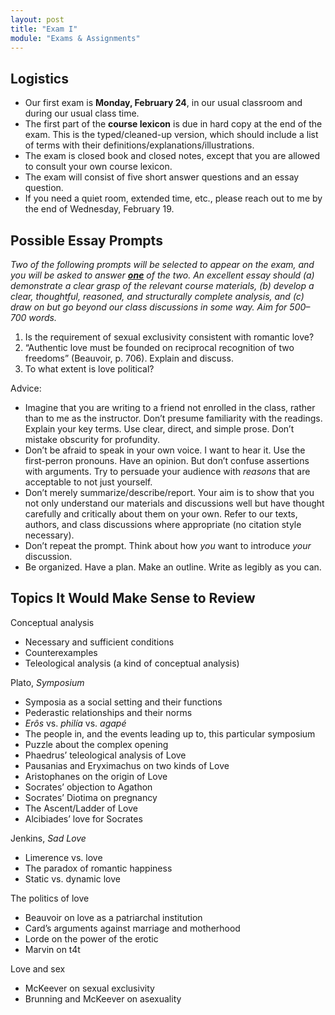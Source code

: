 ```yaml
---
layout: post
title: "Exam I"
module: "Exams & Assignments"
---
```


## Logistics

- Our first exam is **Monday, February 24**, in our usual classroom and during our usual class time.
- The first part of the **course lexicon** is due in hard copy at the end of the exam. This is the typed/cleaned-up version, which should include a list of terms with their definitions/explanations/illustrations.
- The exam is closed book and closed notes, except that you are allowed to consult your own course lexicon.
- The exam will consist of five short answer questions and an essay question.
- If you need a quiet room, extended time, etc., please reach out to me by the end of Wednesday, February 19.

## Possible Essay Prompts

*Two of the following prompts will be selected to appear on the exam, and you will be asked to answer <u><strong>one</strong></u> of the two. An excellent essay should (a) demonstrate a clear grasp of the relevant course materials, (b) develop a clear, thoughtful, reasoned, and structurally complete analysis, and (c) draw on but go beyond our class discussions in some way. Aim for 500–700 words.*

1. Is the requirement of sexual exclusivity consistent with romantic love?
2. “Authentic love must be founded on reciprocal recognition of two freedoms” (Beauvoir, p. 706). Explain and discuss.
3. To what extent is love political?

Advice:

- Imagine that you are writing to a friend not enrolled in the class, rather than to me as the instructor. Don’t presume familiarity with the readings. Explain your key terms. Use clear, direct, and simple prose. Don’t mistake obscurity for profundity.
- Don’t be afraid to speak in your own voice. I want to hear it. Use the first-perron pronouns. Have an opinion. But don’t confuse assertions with arguments. Try to persuade your audience with *reasons* that are acceptable to not just yourself.
- Don’t merely summarize/describe/report. Your aim is to show that you not only understand our materials and discussions well but have thought carefully and critically about them on your own. Refer to our texts, authors, and class discussions where appropriate (no citation style necessary).
- Don’t repeat the prompt. Think about how *you* want to introduce *your* discussion.
- Be organized. Have a plan. Make an outline. Write as legibly as you can.

## Topics It Would Make Sense to Review

Conceptual analysis

- Necessary and sufficient conditions
- Counterexamples
- Teleological analysis (a kind of conceptual analysis)

Plato, *Symposium*

- Symposia as a social setting and their functions
- Pederastic relationships and their norms
- *Erôs* vs. *philía* vs. *agapé*
- The people in, and the events leading up to, this particular symposium
- Puzzle about the complex opening
- Phaedrus’ teleological analysis of Love
- Pausanias and Eryximachus on two kinds of Love
- Aristophanes on the origin of Love
- Socrates’ objection to Agathon
- Socrates’ Diotima on pregnancy
- The Ascent/Ladder of Love
- Alcibiades’ love for Socrates

Jenkins, *Sad Love*

- Limerence vs. love
- The paradox of romantic happiness
- Static vs. dynamic love

The politics of love

- Beauvoir on love as a patriarchal institution
- Card’s arguments against marriage and motherhood
- Lorde on the power of the erotic
- Marvin on t4t

Love and sex

- McKeever on sexual exclusivity
- Brunning and McKeever on asexuality
